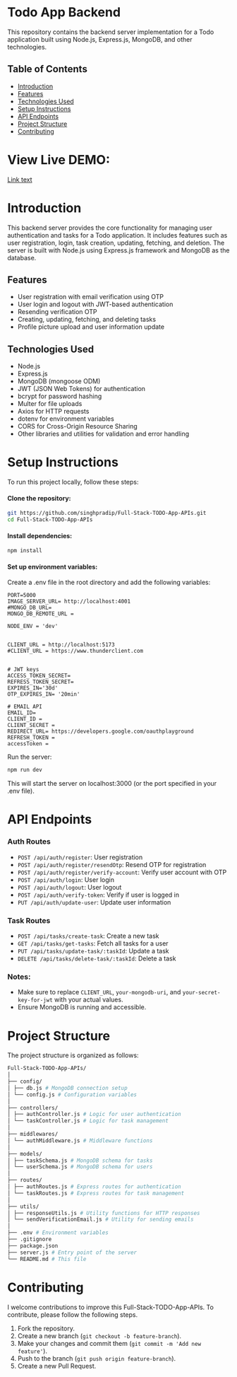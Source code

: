 # Todo App Backend

This repository contains the backend server implementation for a Todo application built using Node.js, Express.js, MongoDB, and other technologies.

## Table of Contents

- [Introduction](#Introduction)
- [Features](#Features)
- [Technologies Used](#technologies-used)
- [Setup Instructions](#setup-instructions)
- [API Endpoints](#api-endpoints)
- [Project Structure](#project-structure)
- [Contributing](#Contributing)

# View Live DEMO: 
[Link text](https://mytodo-pradip.vercel.app)

# Introduction

This backend server provides the core functionality for managing user authentication and tasks for a Todo application. It includes features such as user registration, login, task creation, updating, fetching, and deletion. The server is built with Node.js using Express.js framework and MongoDB as the database.

## Features

- User registration with email verification using OTP
- User login and logout with JWT-based authentication
- Resending verification OTP
- Creating, updating, fetching, and deleting tasks
- Profile picture upload and user information update

## Technologies Used

- Node.js
- Express.js
- MongoDB (mongoose ODM)
- JWT (JSON Web Tokens) for authentication
- bcrypt for password hashing
- Multer for file uploads
- Axios for HTTP requests
- dotenv for environment variables
- CORS for Cross-Origin Resource Sharing
- Other libraries and utilities for validation and error handling


# Setup Instructions

To run this project locally, follow these steps:

#### Clone the repository:

```bash
git https://github.com/singhpradip/Full-Stack-TODO-App-APIs.git
cd Full-Stack-TODO-App-APIs
```
#### Install dependencies:

```bash
npm install
```

#### Set up environment variables:
Create a .env file in the root directory and add the following variables:

```env
PORT=5000
IMAGE_SERVER_URL= http://localhost:4001
#MONGO_DB_URL= 
MONGO_DB_REMOTE_URL = 

NODE_ENV = 'dev'


CLIENT_URL = http://localhost:5173
#CLIENT_URL = https://www.thunderclient.com


# JWT keys
ACCESS_TOKEN_SECRET=
REFRESS_TOKEN_SECRET=
EXPIRES_IN='30d'
OTP_EXPIRES_IN= '20min'

# EMAIL API
EMAIL_ID=
CLIENT_ID = 
CLIENT_SECRET = 
REDIRECT_URL= https://developers.google.com/oauthplayground
REFRESH_TOKEN = 
accessToken = 
```

Run the server:
```bash
npm run dev
```
This will start the server on localhost:3000 (or the port specified in your .env file).



# API Endpoints

### Auth Routes

- `POST /api/auth/register`: User registration
- `POST /api/auth/register/resendOtp`: Resend OTP for registration
- `POST /api/auth/register/verify-account`: Verify user account with OTP
- `POST /api/auth/login`: User login
- `POST /api/auth/logout`: User logout
- `POST /api/auth/verify-token`: Verify if user is logged in
- `PUT /api/auth/update-user`: Update user information

### Task Routes

- `POST /api/tasks/create-task`: Create a new task
- `GET /api/tasks/get-tasks`: Fetch all tasks for a user
- `PUT /api/tasks/update-task/:taskId`: Update a task
- `DELETE /api/tasks/delete-task/:taskId`: Delete a task

### Notes:

- Make sure to replace `CLIENT_URL`, `your-mongodb-uri`, and `your-secret-key-for-jwt` with your actual values.
- Ensure MongoDB is running and accessible.


# Project Structure

The project structure is organized as follows:
```bash
Full-Stack-TODO-App-APIs/
│
├── config/
│ ├── db.js # MongoDB connection setup
│ └── config.js # Configuration variables
│
├── controllers/
│ ├── authController.js # Logic for user authentication
│ └── taskController.js # Logic for task management
│
├── middlewares/
│ └── authMiddleware.js # Middleware functions 
│
├── models/
│ ├── taskSchema.js # MongoDB schema for tasks
│ └── userSchema.js # MongoDB schema for users
│
├── routes/
│ ├── authRoutes.js # Express routes for authentication
│ └── taskRoutes.js # Express routes for task management
│
├── utils/
│ ├── responseUtils.js # Utility functions for HTTP responses
│ └── sendVerificationEmail.js # Utility for sending emails
│
├── .env # Environment variables
├── .gitignore
├── package.json
├── server.js # Entry point of the server
└── README.md # This file
```

# Contributing
I welcome contributions to improve this Full-Stack-TODO-App-APIs. To contribute, please follow the following steps.
1. Fork the repository.
2. Create a new branch (`git checkout -b feature-branch`).
3. Make your changes and commit them (`git commit -m 'Add new feature'`).
4. Push to the branch (`git push origin feature-branch`).
5. Create a new Pull Request.

